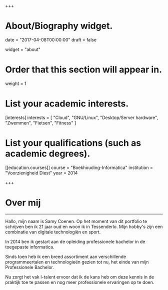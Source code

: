 +++
# About/Biography widget.

date = "2017-04-08T00:00:00"
draft = false

widget = "about"

# Order that this section will appear in.
weight = 1

# List your academic interests.
[interests]
  interests = [
    "Cloud",
    "GNU/Linux",
    "Desktop/Server hardware",
    "Zwemmen",
    "Fietsen",
    "Fitness"
  ]

# List your qualifications (such as academic degrees).
[[education.courses]]
  course = "Boekhouding-Informatica"
  institution = "Voorzienigheid Diest"
  year = 2014


+++

# Over mij
---

Hallo, mijn naam is Samy Coenen. Op het moment van dit portfolio te schrijven ben ik 21 jaar oud en woon ik in Tessenderlo. Mijn hobby's zijn een combinatie van digitale technologiën en sport.

In 2014 ben ik gestart aan de opleiding professionele bachelor in de toegepaste informatica.

Sinds toen heb ik een breed assortiment aan verschillende programmeertalen en technologieën gezien tot nu, het einde van mijn Professionele Bachelor.

Nu zorgt het vak I-talent ervoor dat ik de kans heb om deze kennis in de praktijk toe te passen en nog meer professionele ervaringen op te doen.
